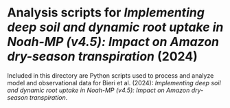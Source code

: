 # Analysis scripts for _Implementing deep soil and dynamic root uptake in Noah-MP (v4.5): Impact on Amazon dry-season transpiration_ (2024)

Included in this directory are Python scripts used to process and analyze model and observational data for Bieri et al. (2024): _Implementing deep soil and dynamic root uptake in Noah-MP (v4.5): Impact on Amazon dry-season transpiration_.
